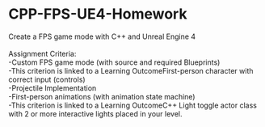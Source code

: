 # CPP-FPS-UE4-Homework
 Create a FPS game mode with C++ and Unreal Engine 4 <br><br>
 Assignment Criteria:<br>
 -Custom FPS game mode (with source and required Blueprints)<br>
 -This criterion is linked to a Learning OutcomeFirst-person character with correct input (controls)<br>
 -Projectile Implementation<br>
 -First-person animations (with animation state machine)<br>
 -This criterion is linked to a Learning OutcomeC++ Light toggle actor class with 2 or more interactive lights placed in your level.
 
